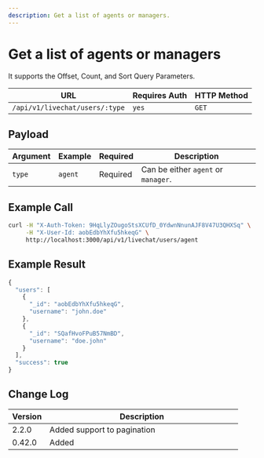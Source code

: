 ```yaml
---
description: Get a list of agents or managers.
---
```


# Get a list of agents or managers

It supports the Offset, Count, and Sort Query Parameters.

| URL                            | Requires Auth | HTTP Method |
| ------------------------------ | ------------- | ----------- |
| `/api/v1/livechat/users/:type` | `yes`         | `GET`       |

## Payload

| Argument | Example | Required | Description                         |
| -------- | ------- | -------- | ----------------------------------- |
| `type`   | `agent` | Required | Can be either `agent` or `manager`. |

## Example Call

```bash
curl -H "X-Auth-Token: 9HqLlyZOugoStsXCUfD_0YdwnNnunAJF8V47U3QHXSq" \
     -H "X-User-Id: aobEdbYhXfu5hkeqG" \
     http://localhost:3000/api/v1/livechat/users/agent
```

## Example Result

```javascript
{
  "users": [
    {
      "_id": "aobEdbYhXfu5hkeqG",
      "username": "john.doe"
    },
    {
      "_id": "SQafHvoFPuB57NmBD",
      "username": "doe.john"
    }
  ],
  "success": true
}
```

## Change Log

<table><thead><tr><th>Version</th><th width="376">Description</th></tr></thead><tbody><tr><td>2.2.0</td><td>Added support to pagination</td></tr><tr><td>0.42.0</td><td>Added</td></tr></tbody></table>

##
